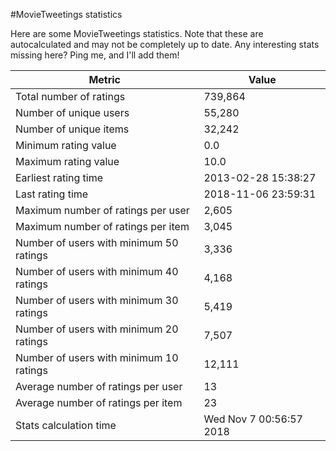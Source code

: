 #MovieTweetings statistics

Here are some MovieTweetings statistics. Note that these are autocalculated and may not be completely up to date. Any interesting stats missing here? Ping me, and I'll add them!

Metric | Value
--- | ---
Total number of ratings                 | 739,864
Number of unique users                  | 55,280
Number of unique items                  | 32,242
Minimum rating value                    | 0.0
Maximum rating value                    | 10.0
Earliest rating time                    | 2013-02-28 15:38:27
Last rating time                        | 2018-11-06 23:59:31
Maximum number of ratings per user      | 2,605
Maximum number of ratings per item      | 3,045
Number of users with minimum 50 ratings | 3,336
Number of users with minimum 40 ratings | 4,168
Number of users with minimum 30 ratings | 5,419
Number of users with minimum 20 ratings | 7,507
Number of users with minimum 10 ratings | 12,111
Average number of ratings per user      | 13
Average number of ratings per item      | 23
Stats calculation time                  | Wed Nov  7 00:56:57 2018

